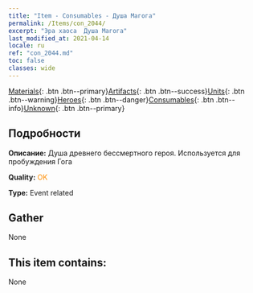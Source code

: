 ```yaml
---
title: "Item - Consumables - Душа Магога"
permalink: /Items/con_2044/
excerpt: "Эра хаоса  Душа Магога"
last_modified_at: 2021-04-14
locale: ru
ref: "con_2044.md"
toc: false
classes: wide
---
```

 [Materials](/ru/Items/){: .btn .btn--primary}[Artifacts](/ru/Items/Artifacts/){: .btn .btn--success}[Units](/ru/Items/Units/){: .btn .btn--warning}[Heroes](/ru/Items/Heroes/){: .btn .btn--danger}[Consumables](/ru/Items/Consumables/){: .btn .btn--info}[Unknown](/ru/Items/Unknown/){: .btn .btn--primary}

## Подробности
 **Описание:** Душа древнего бессмертного героя. Используется для пробуждения Гога

 **Quality:** <span style="color: #FF8C00">OK</span>

 **Type:** Event related

## Gather

  None

## This item contains:

  None

